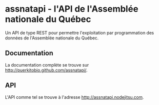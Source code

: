 # assnatapi - l'API de l'Assemblée nationale du Québec

Un API de type REST pour permettre l'exploitation par programmation des données de l'Assemblée nationale du Québec.

## Documentation

La documentation complète se trouve sur http://puerkitobio.github.com/assnatapi/.

## API

L'API comme tel se trouve à l'adresse http://assnatapi.nodejitsu.com.
